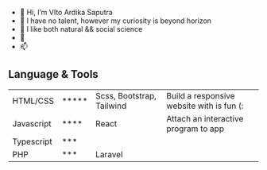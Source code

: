 - 👋 Hi, I’m VIto Ardika Saputra
- 👀 I have no talent, however my curiosity is beyond horizon
- 🌱 I like both natural && social science
- 💞️ 
- 📫 

## Language & Tools
|          |       |                         |                                          |
|-         |-      |-                        |-                                         |
|HTML/CSS  |\***** |Scss, Bootstrap, Tailwind|Build a responsive website with is fun (: |
|Javascript|\****  |React                    |Attach an interactive program to app      |
|Typescript|\***   |                         |                                          |        
|PHP       |\***   |Laravel                  |                                          |

<!---
ardikaVito/ardikaVito is a ✨ special ✨ repository because its `README.md` (this file) appears on your GitHub profile.
You can click the Preview link to take a look at your changes.
--->
